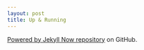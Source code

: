 ```yaml
---
layout: post
title: Up & Running
---
```



[Powered by Jekyll Now repository](https://github.com/barryclark/jekyll-now) on GitHub.
